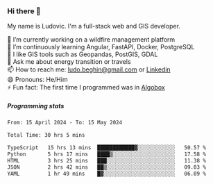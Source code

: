 ### Hi there 👋

My name is Ludovic. I'm a full-stack web and GIS developer.

 🔭 I’m currently working on a wildfire management platform<br/>
 🌱 I’m continuously learning Angular, FastAPI, Docker, PostgreSQL<br/>
 👯 I like GIS tools such as Geopandas, PostGIS, GDAL<br/>
 💬 Ask me about energy transition or travels<br/>
 📫 How to reach me: ludo.beghin@gmail.com or [Linkedin](https://www.linkedin.com/in/ludovic-beghin/)<br/>
 😄 Pronouns: He/Him<br/>
 ⚡ Fun fact: The first time I programmed was in [Algobox](https://fr.wikipedia.org/wiki/Algobox)<br/>

##### Programming stats
<!--START_SECTION:waka-->

```txt
From: 15 April 2024 - To: 15 May 2024

Total Time: 30 hrs 5 mins

TypeScript   15 hrs 13 mins  ████████████▓░░░░░░░░░░░░   50.57 %
Python       5 hrs 17 mins   ████▒░░░░░░░░░░░░░░░░░░░░   17.58 %
HTML         3 hrs 25 mins   ███░░░░░░░░░░░░░░░░░░░░░░   11.38 %
JSON         2 hrs 42 mins   ██▒░░░░░░░░░░░░░░░░░░░░░░   09.03 %
YAML         1 hr 49 mins    █▓░░░░░░░░░░░░░░░░░░░░░░░   06.09 %
```

<!--END_SECTION:waka-->
